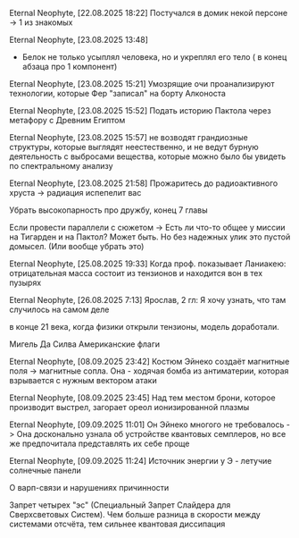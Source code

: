 Eternal Neophyte, [22.08.2025 18:22]
Постучался в домик некой персоне -> 1 из знакомых

Eternal Neophyte, [23.08.2025 13:48]
+ Белок не только усыплял человека, но и укреплял его тело ( в конец абзаца про 1 компонент)

Eternal Neophyte, [23.08.2025 15:21]
Умозрящие очи проанализируют технологии, которые Фер "записал" на борту Алконоста

Eternal Neophyte, [23.08.2025 15:52]
Подать историю Пактола через метафору с Древним Египтом

Eternal Neophyte, [23.08.2025 15:57]
не возводят грандиозные структуры, которые выглядят неестественно, и не ведут бурную деятельность с выбросами вещества, которые можно было бы увидеть по спектральному анализу

Eternal Neophyte, [23.08.2025 21:58]
Прожаритесь до радиоактивного хруста -> радиация испепелит вас

Убрать высокопарность про дружбу, конец 7 главы


Если провести параллели с сюжетом -> Есть ли что-то общее у миссии на Тигарден и на Пактол? Может  быть. Но без надежных улик это пустой домысел. (Или вообще убрать это)


Eternal Neophyte, [25.08.2025 19:33]
Когда проф. показывает Ланиакею: отрицательная масса состоит из тензионов и находится вон в тех пузырях

Eternal Neophyte, [26.08.2025 7:13]
Ярослав, 2 гл: Я хочу узнать, что там случилось на самом деле


 в конце 21 века, когда физики открыли тензионы, модель доработали.


Мигель Да Силва
Американские флаги

Eternal Neophyte, [08.09.2025 23:42]
Костюм Эйнеко создаёт магнитные поля -> магнитные сопла. Она - ходячая бомба из антиматерии, которая взрывается с нужным вектором атаки

Eternal Neophyte, [08.09.2025 23:45]
Над тем местом брони, которое производит выстрел, загорает ореол ионизированной плазмы

Eternal Neophyte, [09.09.2025 11:01]
Он Эйнеко многого не требовалось -> Она досконально узнала об устройстве квантовых семплеров, но все же предпочитала представлять их себе проще

Eternal Neophyte, [09.09.2025 11:24]
Источник энергии у Э - летучие солнечные панели


О варп-связи и нарушениях причинности

Запрет четырех "эс" (Специальный Запрет Слайдера для Сверхсветовых Систем). Чем больше разница в скорости между системами отсчёта, тем сильнее квантовая диссипация
